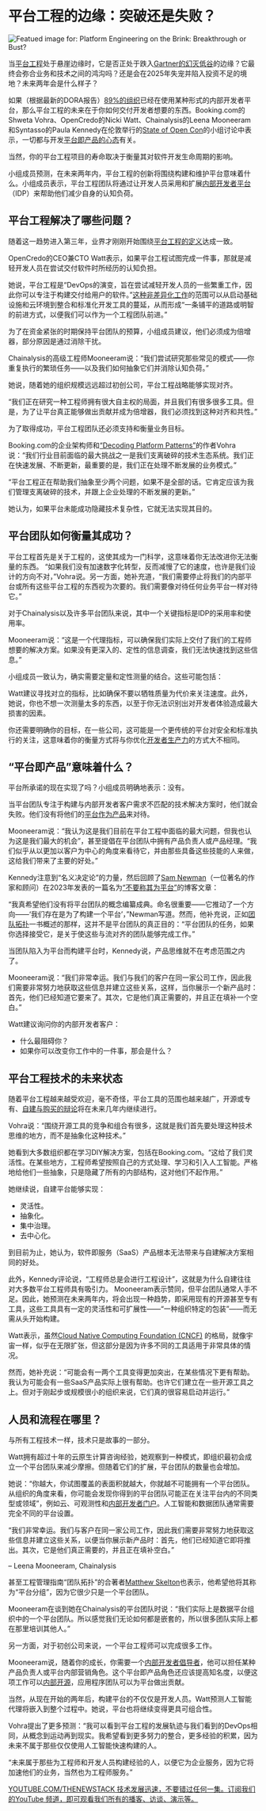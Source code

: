 # 平台工程的边缘：突破还是失败？

![Featued image for: Platform Engineering on the Brink: Breakthrough or Bust?](https://cdn.thenewstack.io/media/2025/02/3f3e854a-future-of-platform-engineering-1024x576.png)

当[平台工程](https://thenewstack.io/platform-engineering/)处于悬崖边缘时，它是否正处于跌入[Gartner的幻灭低谷](https://www.gartner.com/en/documents/5519995)的边缘？它最终会弥合业务和技术之间的鸿沟吗？还是会在2025年失宠并陷入投资不足的境地？未来两年会是什么样子？

如果（根据最新的DORA报告）[89%的组织](https://thenewstack.io/dora-2024-ai-and-platform-engineering-fall-short/)已经在使用某种形式的内部开发者平台，那么平台工程的未来在于你如何交付开发者想要的东西。Booking.com的Shweta Vohra、OpenCredo的Nicki Watt、Chainalysis的Leena Mooneeram和Syntasso的Paula Kennedy在伦敦举行的[State of Open Con](https://stateofopencon.com/)的小组讨论中表示，一切都与开发[平台即产品的心态](https://thenewstack.io/how-to-build-an-internal-developer-platform-like-a-product/)有关。

当然，你的平台工程项目的寿命取决于衡量其对软件开发生命周期的影响。

小组成员预测，在未来两年内，平台工程的创新将围绕构建和维护平台意味着什么。小组成员表示，平台工程团队将通过让开发人员采用和扩展[内部开发者平台](https://thenewstack.io/7-core-elements-of-an-internal-developer-platform/)（IDP）来帮助他们减少自身的认知负荷。

## 平台工程解决了哪些问题？

随着这一趋势进入第三年，业界才刚刚开始围绕[平台工程的定义](https://thenewstack.io/ebooks/platform-engineering/platform-engineering-what-you-need-to-know-now/)达成一致。

OpenCredo的CEO兼CTO Watt表示，如果平台工程试图完成一件事，那就是减轻开发人员在尝试交付软件时所经历的认知负担。

她说，平台工程是“DevOps的演变，旨在尝试减轻开发人员的一些繁重工作，因此你可以专注于构建交付给用户的软件。”[这种非差异化工作](https://thenewstack.io/how-to-foster-a-good-internal-developer-platform-experience/)的范围可以从启动基础设施和云环境到整合和标准化开发工具的蔓延，从而形成“一条铺平的道路或明智的前进方式，以便我们可以作为一个工程团队前进。”

为了在资金紧张的时期保持平台团队的预算，小组成员建议，他们必须成为倍增器，部分原因是通过消除干扰。

Chainalysis的高级工程师Mooneeram说：“我们尝试研究那些常见的模式——你重复执行的繁琐任务——以及我们如何抽象它们并消除认知负荷。”

她说，随着她的组织规模远远超过初创公司，平台工程战略能够实现对齐。

“我们正在研究一种工程师拥有很大自主权的局面，并且我们有很多很多工具。但是，为了让平台真正能够做出贡献并成为倍增器，我们必须找到这种对齐和共性。”

为了取得成功，平台工程团队还必须支持和衡量业务目标。

Booking.com的企业架构师和[“Decoding Platform Patterns”](https://mybook.to/shwetavohra)的作者Vohra说：“我们行业目前面临的最大挑战之一是我们支离破碎的技术生态系统。我们正在快速发展、不断更新，最重要的是，我们正在处理不断发展的业务模式。”

“平台工程正在帮助我们抽象至少两个问题，如果不是全部的话。它肯定应该为我们管理支离破碎的技术，并跟上企业处理的不断发展的更新。”

她认为，如果平台未能成功隐藏技术复杂性，它就无法实现其目的。

## 平台团队如何衡量其成功？

平台工程首先是关于工程的，这使其成为一门科学，这意味着你无法改进你无法衡量的东西。
“如果我们没有加速数字化转型，反而减慢了它的速度，也许是我们设计的方向不对，”Vohra说。另一方面，她补充道，“我们需要停止将我们的内部平台或所有这些平台工程的东西视为次要的。我们需要像对待任何业务平台一样对待它。”

对于Chainalysis以及许多平台团队来说，其中一个关键指标是IDP的采用率和使用率。

Mooneeram说：“这是一个代理指标，可以确保我们实际上交付了我们的工程师想要的解决方案。如果没有更深入的、定性的信息调查，我们无法快速找到这些信息。”

小组成员一致认为，确实需要定量和定性测量的结合。这些可能包括：

Watt建议寻找对立的指标，比如确保不要以牺牲质量为代价来关注速度。此外，她说，你也不想一次测量太多的东西，以至于你无法识别出对开发者体验造成最大损害的因素。

你还需要明确你的目标，在一些公司，这可能是一个更传统的平台对安全和标准执行的关注，这意味着你的衡量方式将与你优化[开发者生产力](https://thenewstack.io/developer-productivity-in-2025-more-ai-but-mixed-results/)的方式大不相同。

## “平台即产品”意味着什么？

平台所承诺的现在实现了吗？小组成员明确地表示：没有。

当平台团队专注于构建与内部开发者客户需求不匹配的技术解决方案时，他们就会失败。他们没有将他们的[平台作为产品](https://thenewstack.io/how-to-host-your-own-platform-as-a-product-workshop/)来对待。

Mooneeram说：“我认为这是我们目前在平台工程中面临的最大问题，但我也认为这是我们最大的机会”，甚至提倡在平台团队中拥有产品负责人或产品经理。“我们似乎从以更加以客户为中心的角度来看待它，并由那些具备这些技能的人来做，这给我们带来了主要的好处。”

Kennedy注意到“名义决定论”的力量，然后回顾了[Sam Newman](https://www.linkedin.com/in/samnewman)（一位著名的作家和顾问）在2023年发表的一篇名为[“不要称其为平台”](https://samnewman.io/blog/2023/02/08/dont-call-it-a-platform/)的博客文章：

“我真希望他们没有将平台团队的概念编纂成典。命名很重要——它推动了一个方向——‘我们存在是为了构建一个平台’，”Newman写道。然而，他补充说，正如[团队拓扑](https://thenewstack.io/how-team-topologies-supports-platform-engineering/)一书概述的那样，这并不是平台团队的真正目的：“平台团队的任务，如果你选择接受它，是关于使这些与流对齐的团队能够完成工作。”

当团队陷入为平台而构建平台时，Kennedy说，产品思维就不在考虑范围之内了。

Mooneeram说：“我们非常幸运。我们与我们的客户在同一家公司工作，因此我们需要非常努力地获取这些信息并建立这些关系，这样，当你展示一个新产品时：首先，他们已经知道它要来了。其次，它是他们真正需要的，并且正在填补一个空白。”

Watt建议询问你的内部开发者客户：

- 什么最阻碍你？
- 如果你可以改变你工作中的一件事，那会是什么？

## 平台工程技术的未来状态

随着平台工程越来越受欢迎，毫不奇怪，平台工具的范围也越来越广，开源或专有、[自建与购买的辩论](https://thenewstack.io/build-vs-buy-the-platform-engineers-guide/)将在未来几年内继续进行。

Vohra说：“围绕开源工具的竞争和组合有很多，这就是我们首先要处理这种技术思维的地方，而不是抽象化这种技术。”

她看到大多数组织都在学习DIY解决方案，包括在Booking.com。“这给了我们灵活性。在某些地方，工程师希望按照自己的方式处理、学习和引入人工智能。严格地给他们一些抽象，只是隐藏了所有的内部结构，这对他们不起作用。”

她继续说，自建平台能够实现：

- 灵活性。
- 抽象化。
- 集中治理。
- 去中心化。

到目前为止，她认为，软件即服务（SaaS）产品根本无法带来与自建解决方案相同的好处。

此外，Kennedy评论说，“工程师总是会进行工程设计”，这就是为什么自建往往对大多数平台工程师具有吸引力。
Mooneeram表示赞同，但平台团队通常人手不足。因此，她预测在未来两年内，将会出现一种趋势，即采用现有的开源甚至专有工具，这些工具具有一定的灵活性和可扩展性——“一种组织特定的包装”——而无需从头开始构建。

Watt表示，虽然[Cloud Native Computing Foundation (CNCF)](https://cncf.io/?utm_content=inline+mention) 的格局，就像宇宙一样，似乎在无限扩张，但这部分是因为许多不同的工具适用于非常具体的情况。

然而，她补充说：“可能会有一两个工具变得更加突出，在某些情况下更有帮助。我认为可能会有一些SaaS产品实际上很有帮助。也许它们建立在一些开源工具之上。但对于刚起步或规模很小的组织来说，它们真的很容易启动并运行。”

## 人员和流程在哪里？

与所有工程技术一样，技术只是故事的一部分。

Watt拥有超过十年的云原生计算咨询经验，她观察到一种模式，即组织最初会成立一个平台团队来减少摩擦。但随着它们的扩展，平台团队的数量也会增加。

她说：“你越大，你试图覆盖的表面积就越大，你就越不可能拥有一个平台团队。从组织的角度来看，你可能会发现你得到的平台团队可能正在关注平台内的不同类型或领域”，例如云、可观测性和[内部开发者门户](https://thenewstack.io/internal-developer-portals-should-be-internal-developer-hubs/)。人工智能和数据团队通常需要完全不同的平台设置。

“我们非常幸运。我们与客户在同一家公司工作，因此我们需要非常努力地获取这些信息并建立这些关系，以便当你展示新产品时：首先，他们已经知道它即将推出。其次，它是他们真正需要的，并且正在填补空白。”

– Leena Mooneeram, Chainalysis

甚至工程管理指南“团队拓扑”的合著者[Matthew Skelton](https://thenewstack.io/continuous-stewardship-for-a-more-sustainable-future/)也表示，他希望他将其称为“平台分组”，因为它很少只是一个平台团队。

Mooneeram在谈到她在Chainalysis的平台团队时说：“我们实际上是数据平台组织中的一个平台团队。所以感觉我们无论如何都是嵌套的，所以很多团队实际上都在那里培训其他人。”

另一方面，对于初创公司来说，一个平台工程师可以完成很多工作。

Mooneeram说，随着你的成长，你需要一个[内部开发者倡导者](https://thenewstack.io/internal-developer-advocacy-what-should-you-do-next/)，他可以担任某种产品负责人或平台内部营销角色。这个平台即产品角色还应该提高知名度，以便这项工作可以[内部开源](https://thenewstack.io/cyberark-decreases-cognitive-load-with-platform-engineering/)，应用程序团队可以为平台做出贡献。

当然，从现在开始的两年后，构建平台的不仅仅是开发人员。Watt预测人工智能代理将嵌入到整个过程中。她说，平台也将继续变得更具可组合性。

Vohra提出了更多预测：“我可以看到平台工程的发展轨迹与我们看到的DevOps相同，从概念到运动再到现实。我希望看到更多努力的整合，更多经验的积累，因为未来不属于那些仅仅使用人工智能快速构建的人。

“未来属于那些为工程师和开发人员构建经验的人，以便它为企业服务，因为它将加速他们的业务，当然也为工程师服务。”

[
YOUTUBE.COM/THENEWSTACK
技术发展迅速，不要错过任何一集。订阅我们的YouTube
频道，即可观看我们所有的播客、访谈、演示等。
](https://youtube.com/thenewstack?sub_confirmation=1)
